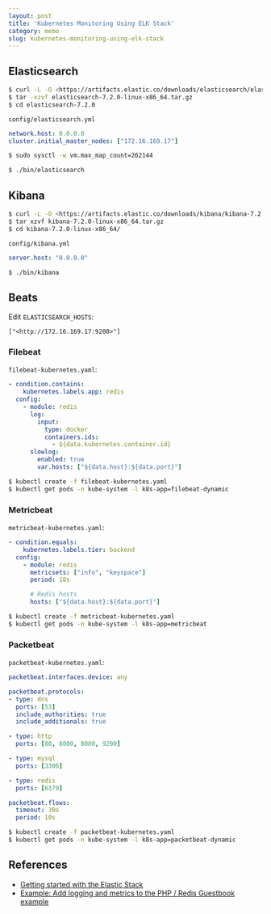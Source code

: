 ```yaml
---
layout: post
title: 'Kubernetes Monitoring Using ELK Stack'
category: memo
slug: kubernetes-monitoring-using-elk-stack
---
```

## Elasticsearch

```bash
$ curl -L -O <https://artifacts.elastic.co/downloads/elasticsearch/elasticsearch-7.2.0-linux-x86_64.tar.gz>
$ tar -xzvf elasticsearch-7.2.0-linux-x86_64.tar.gz
$ cd elasticsearch-7.2.0
```

`config/elasticsearch.yml`

```yaml
network.host: 0.0.0.0
cluster.initial_master_nodes: ["172.16.169.17"]
```

```bash
$ sudo sysctl -w vm.max_map_count=262144
```

```bash
$ ./bin/elasticsearch
```

## Kibana

```bash
$ curl -L -O <https://artifacts.elastic.co/downloads/kibana/kibana-7.2.0-linux-x86_64.tar.gz>
$ tar xzvf kibana-7.2.0-linux-x86_64.tar.gz
$ cd kibana-7.2.0-linux-x86_64/
```

`config/kibana.yml`

```yaml
server.host: "0.0.0.0"
```

```bash
$ ./bin/kibana
```

## Beats

Edit `ELASTICSEARCH_HOSTS`:

```
["<http://172.16.169.17:9200>"]
```

### Filebeat

`filebeat-kubernetes.yaml`:

```yaml
- condition.contains:
    kubernetes.labels.app: redis
  config:
    - module: redis
      log:
        input:
          type: docker
          containers.ids:
            - ${data.kubernetes.container.id}
      slowlog:
        enabled: true
        var.hosts: ["${data.host}:${data.port}"]
```

```bash
$ kubectl create -f filebeat-kubernetes.yaml
$ kubectl get pods -n kube-system -l k8s-app=filebeat-dynamic
```

### Metricbeat

`metricbeat-kubernetes.yaml`:

```yaml
- condition.equals:
    kubernetes.labels.tier: backend
  config:
    - module: redis
      metricsets: ["info", "keyspace"]
      period: 10s

      # Redis hosts
      hosts: ["${data.host}:${data.port}"]
```

```bash
$ kubectl create -f metricbeat-kubernetes.yaml
$ kubectl get pods -n kube-system -l k8s-app=metricbeat
```

### Packetbeat

`packetbeat-kubernetes.yaml`:

```yaml
packetbeat.interfaces.device: any

packetbeat.protocols:
- type: dns
  ports: [53]
  include_authorities: true
  include_additionals: true

- type: http
  ports: [80, 8000, 8080, 9200]

- type: mysql
  ports: [3306]

- type: redis
  ports: [6379]

packetbeat.flows:
  timeout: 30s
  period: 10s
```

```bash
$ kubectl create -f packetbeat-kubernetes.yaml
$ kubectl get pods -n kube-system -l k8s-app=packetbeat-dynamic
```

## References

- [Getting started with the Elastic Stack](https://www.elastic.co/guide/en/elastic-stack-get-started/current/get-started-elastic-stack.html)
- [Example: Add logging and metrics to the PHP / Redis Guestbook example](https://kubernetes.io/docs/tutorials/stateless-application/guestbook-logs-metrics-with-elk/)
